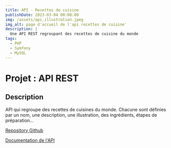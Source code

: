 ```yaml
---
title: API - Recettes de cuisine
publishDate: 2023-03-04 00:00:00
img: /assets/api_illustration.jpeg
img_alt: page d'accueil de l'api recettes de cuisine'
description: |
  Une API REST regroupant des recettes de cuisine du monde
tags:
  - PHP
  - Symfony
  - MySQL
---
```


# Projet : API REST

## Description

API qui regroupe des recettes de cuisines du monde. Chacune sont définies par un nom, une description, une illustration, des ingrédients, étapes de préparation…

[Repository Github](https://github.com/BenjaminP17/API-recette-V2)

[Documentation de l'API](https://grave-hamster-1fa.notion.site/Pr-sentation-de-projet-API-REST-78fb59660c594516971f45ecc947c3b6)




